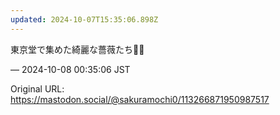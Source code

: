 ```yaml
---
updated: 2024-10-07T15:35:06.898Z
---
```


<p>東京堂で集めた綺麗な薔薇たち🌹🌈</p>

&mdash; 2024-10-08 00:35:06 JST

Original URL: https://mastodon.social/@sakuramochi0/113266871950987517
